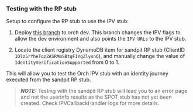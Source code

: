 ### Testing with the RP stub

Setup to configure the RP stub to use the IPV stub:

1. Deploy [this branch](https://github.com/govuk-one-login/authentication-api/tree/refs/heads/ATO-867/connect-orch-ipv-stub-to-rp-stub) to orch dev. This branch changes the IPV flags to allow the dev environment and also points the `IPV URLs` to the IPV stub.

2. Locate the client registry DynamoDB item for sandpit RP stub (ClientID `1Dlz5rYheTqzZASRMmSBtgFIYgZlysnQ`), and manually change the value of `IdentityVerificationSupported` from 0 to 1.

This will allow you to test the Orch IPV stub with an identity journey executed from the sandpit RP stub.

> **_NOTE:_**  Testing with the sandpit RP stub will lead you to an error page and not the userinfo results as the SPOT stub has not yet been created. Check IPVCallbackHandler logs for more details.